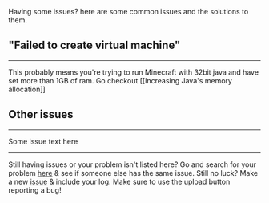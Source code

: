 Having some issues? here are some common issues and the solutions to them.

## "Failed to create virtual machine"

***

This probably means you're trying to run Minecraft with 32bit java and have set more than 1GB of ram. Go checkout [[Increasing Java's memory allocation]]

## Other issues

***

Some issue text here


***
Still having issues or your problem isn't listed here? Go and search for your problem [here](https://github.com/MultiMC/MultiMC5/issues) & see if someone else has the same issue. Still no luck? Make a new [issue](https://github.com/MultiMC/MultiMC5/issues/new) & include your log. Make sure to use the upload button reporting a bug!